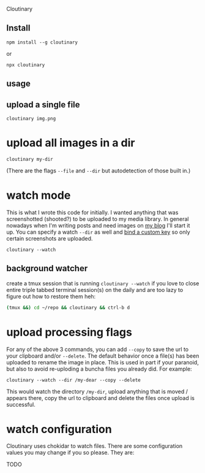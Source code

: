 Cloutinary

## Install

```
npm install --g cloutinary 
```

or 

```
npx cloutinary
```

## usage 


## upload a single file

```
cloutinary img.png
```

# upload all images in a dir

```
cloutinary my-dir
```

(There are the flags `--file` and `--dir` but autodetection of those built in.)

# watch mode

This is what I wrote this code for initially. I wanted anything that was screenshotted (shooted?) to be uploaded to my media library. In general nowadays when I'm writing posts and need images on [my blog](https://www.tylersayles.com) I'll start it up. You can specify a watch `--dir` as well and [bind a custom key](/zsh-custom-command-example) so only certain screenshots are uploaded.

```
cloutinary --watch
```

## background watcher

create a tmux session that is running `cloutinary --watch` if you love to close entire triple tabbed terminal session(s) on the daily and are too lazy to figure out how to restore them heh:

```sh
(tmux &&) cd ~/repo && cloutinary && ctrl-b d
```

# upload processing flags

For any of the above 3 commands, you can add `--copy` to save the url to your clipboard and/or `--delete`. The default behavior once a file(s) has been uploaded to rename the image in place. This is used in part if your paranoid, but also to avoid re-uploding a buncha files you already did. For example:

```
cloutinary --watch --dir /my-dear --copy --delete
```

This would watch the directory `/my-dir`, upload anything that is moved / appears there, copy the url to clipboard and delete the files once upload is successful.

# watch configuration

Cloutinary uses chokidar to watch files. There are some configuration values you may change if you so please. They are: 

TODO